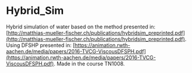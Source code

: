 # Hybrid_Sim

Hybrid simulation of water based on the method presented in: [http://matthias-mueller-fischer.ch/publications/hybridsim_preprinted.pdf](http://matthias-mueller-fischer.ch/publications/hybridsim_preprinted.pdf). Using DFSHP presented in: [https://animation.rwth-aachen.de/media/papers/2016-TVCG-ViscousDFSPH.pdf](https://animation.rwth-aachen.de/media/papers/2016-TVCG-ViscousDFSPH.pdf). Made in the course TN1008.
